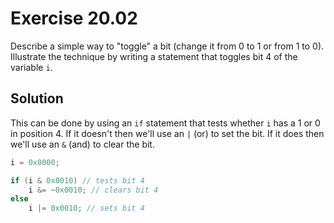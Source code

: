 # Exercise 20.02

Describe a simple way to "toggle" a bit (change it from 0 to 1 or from 1 to 0).
Illustrate the technique by writing a statement that toggles bit 4 of the
variable `i`.

## Solution

This can be done by using an `if` statement that tests whether `i` has a 1 or 0
in position 4. If it doesn't then we'll use an `|` (or) to set the bit. If it
does then we'll use an `&` (and) to clear the bit.

```c
i = 0x0000;

if (i & 0x0010) // tests bit 4
    i &= ~0x0010; // clears bit 4
else
    i |= 0x0010; // sets bit 4
```
